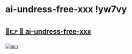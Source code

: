 # ai-undress-free-xxx !yw7vy

# <h2><a href="https://dei6gd.esa.edu.pl?title=ai-undress-free-xxx&ref=yw7vy">🔗👉 🔴 ai-undress-free-xxx</a></h2>

[![acn](https://github.com/user-attachments/assets/0f9c940e-d8b0-45ae-aac7-cd30a18b3e1c)](https://dei6gd.esa.edu.pl?title=ai-undress-free-xxx&ref=yw7vy)

